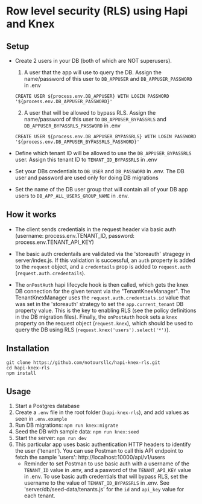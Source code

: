 # Row level security (RLS) using Hapi and Knex

## Setup
- Create 2 users in your DB (both of which are NOT superusers).   
    1) A user that the app will use to query the DB.  Assign the name/password of this user to `DB_APPUSER` and `DB_APPUSER_PASSWORD` in .env
    
    ```
    CREATE USER ${process.env.DB_APPUSER} WITH LOGIN PASSWORD '${process.env.DB_APPUSER_PASSWORD}'
    ```

    2) A user that will be allowed to bypass RLS.  Assign the name/password of this user to `DB_APPUSER_BYPASSRLS` and `DB_APPUSER_BYPASSRLS_PASSWORD` in .env
    
    ```
    CREATE USER ${process.env.DB_APPUSER_BYPASSRLS} WITH LOGIN PASSWORD '${process.env.DB_APPUSER_BYPASSRLS_PASSWORD}'
    ```

- Define which tenant ID will be allowed to use the `DB_APPUSER_BYPASSRLS` user.  Assign this tenant ID to `TENANT_ID_BYPASSRLS` in .env

- Set your DBs credentials to `DB_USER` and `DB_PASSWORD` in .env.  The DB user and password are used only for doing DB migrations

- Set the name of the DB user group that will contain all of your DB app users to `DB_APP_ALL_USERS_GROUP_NAME` in .env.


## How it works

- The client sends credentials in the request header via basic auth (username: process.env.TENANT_ID, password: process.env.TENANT_API_KEY)

- The basic auth credentails are validated via the 'storeauth' stragegy in server/index.js.  If this validation is successful, an `auth` property is added to the `request` object, and a `credentails` prop is added to `request.auth` (`request.auth.credentails`).

- The `onPostAuth` hapi lifecycle hook is then called, which gets the knex DB connection for the given tenant via the "TenantKnexManager".  The TenantKnexManager uses the `request.auth.credentials.id` value that was set in the 'storeauth' strategy to set the `app.current_tenant` DB property value.  This is the key to enabling RLS (see the policy definitions in the DB migration files).  Finally, the `onPostAuth` hook sets a `knex` property on the request object (`request.knex`), which should be used to query the DB using RLS (`request.knex('users').select('*')`).




## Installation
```
git clone https://github.com/notoursllc/hapi-knex-rls.git
cd hapi-knex-rls
npm install
```

## Usage
1) Start a Postgres database
2) Create a `.env` file in the root folder (`hapi-knex-rls`), and add values as seen in `.env.example`
3) Run DB migrations: `npm run knex:migrate`
4) Seed the DB with sample data: `npm run knex:seed`
5) Start the server: `npm run dev`
6) This particular app uses basic authentication HTTP headers to identify the user ('tenant').  You can use Postman to call this API endpoint to fetch the sample 'users': http://localhost:10000/api/v1/users
    * Reminder to set Postman to use basic auth with a username of the `TENANT_ID` value in .env, and a pasword of the `TENANT_API_KEY` value in .env.  To use basic auth credentials that will bypass RLS, set the username to the value of `TENANT_ID_BYPASSRLS` in .env.  See 'server/db/seed-data/tenants.js' for the `id` and `api_key` value for each tenant.